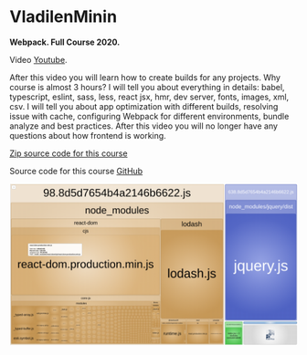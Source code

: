 # VladilenMinin
**Webpack. Full Course 2020.**

Video [Youtube](https://www.youtube.com/watch?v=eSaF8NXeNsA).

After this video you will learn how to create builds for any projects.
Why course is almost 3 hours? I will tell you about everything in details: babel, typescript, eslint, sass, less, react jsx, hmr, dev server, fonts, images, xml, csv. I will tell you about app optimization with different builds, resolving issue with cache, configuring Webpack for different environments, bundle analyze and best practices.
After this video you will no longer have any questions about how frontend is working.

[Zip source code for this course](webpack-2020-master.zip)

Source code for this course [GitHub](https://github.com/vladilenm/webpack-2020)

![treemap](treemap.png)
